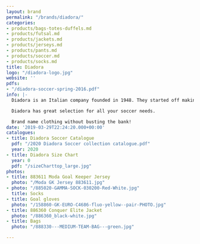```yaml
---
layout: brand
permalink: "/brands/diadora/"
categories:
- products/bags-totes-duffels.md
- products/futsal.md
- products/jackets.md
- products/jerseys.md
- products/pants.md
- products/soccer.md
- products/socks.md
title: Diadora
logo: "/diadora-logo.jpg"
website: ''
pdfs:
- "/diadora-soccer-spring-2016.pdf"
info: |-
  Diadora is an Italian company founded in 1948. They started off making mountain boots and have made a big name in the soccer industry.

  Diadora has great selection for all your soccer needs.

  Brand name clothing without busting the bank!
date: '2019-03-29T22:24:20.000+00:00'
catalogues:
- title: Diadora Soccer Catalogue
  pdf: "/2020 Diadora Soccer collection catalogue.pdf"
  year: 2020
- title: Diadora Size Chart
  year: 0
  pdf: "/sizeCharttop_large.jpg"
photos:
- title: 883611 Moda Goal Keeper Jersey
  photo: "/Moda GK Jersey 883611.jpg"
- photo: "/885020-GAMMA-SOCK-030200-Red-White.jpg"
  title: Socks
- title: Goal gloves
  photo: "/158860-GK-EURO-C4686-fluo-yellow--pair-PHOTO.jpg"
- title: 886360 Conquer Elite Jacket
  photo: "/886360_black-white.jpg"
- title: Bags
  photo: "/888330---MEDIUM-TEAM-BAG---green.jpg"

---
```

